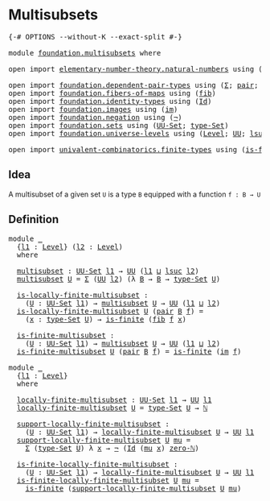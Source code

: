 # Multisubsets

<pre class="Agda"><a id="25" class="Symbol">{-#</a> <a id="29" class="Keyword">OPTIONS</a> <a id="37" class="Pragma">--without-K</a> <a id="49" class="Pragma">--exact-split</a> <a id="63" class="Symbol">#-}</a>

<a id="68" class="Keyword">module</a> <a id="75" href="foundation.multisubsets.html" class="Module">foundation.multisubsets</a> <a id="99" class="Keyword">where</a>

<a id="106" class="Keyword">open</a> <a id="111" class="Keyword">import</a> <a id="118" href="elementary-number-theory.natural-numbers.html" class="Module">elementary-number-theory.natural-numbers</a> <a id="159" class="Keyword">using</a> <a id="165" class="Symbol">(</a><a id="166" href="elementary-number-theory.natural-numbers.html#1444" class="Datatype">ℕ</a><a id="167" class="Symbol">;</a> <a id="169" href="elementary-number-theory.natural-numbers.html#1465" class="InductiveConstructor">zero-ℕ</a><a id="175" class="Symbol">)</a>

<a id="178" class="Keyword">open</a> <a id="183" class="Keyword">import</a> <a id="190" href="foundation.dependent-pair-types.html" class="Module">foundation.dependent-pair-types</a> <a id="222" class="Keyword">using</a> <a id="228" class="Symbol">(</a><a id="229" href="foundation-core.dependent-pair-types.html#502" class="Record">Σ</a><a id="230" class="Symbol">;</a> <a id="232" href="foundation-core.dependent-pair-types.html#575" class="InductiveConstructor">pair</a><a id="236" class="Symbol">;</a> <a id="238" href="foundation-core.dependent-pair-types.html#592" class="Field">pr1</a><a id="241" class="Symbol">;</a> <a id="243" href="foundation-core.dependent-pair-types.html#604" class="Field">pr2</a><a id="246" class="Symbol">)</a>
<a id="248" class="Keyword">open</a> <a id="253" class="Keyword">import</a> <a id="260" href="foundation.fibers-of-maps.html" class="Module">foundation.fibers-of-maps</a> <a id="286" class="Keyword">using</a> <a id="292" class="Symbol">(</a><a id="293" href="foundation-core.fibers-of-maps.html#928" class="Function">fib</a><a id="296" class="Symbol">)</a>
<a id="298" class="Keyword">open</a> <a id="303" class="Keyword">import</a> <a id="310" href="foundation.identity-types.html" class="Module">foundation.identity-types</a> <a id="336" class="Keyword">using</a> <a id="342" class="Symbol">(</a><a id="343" href="foundation-core.identity-types.html#641" class="Datatype">Id</a><a id="345" class="Symbol">)</a>
<a id="347" class="Keyword">open</a> <a id="352" class="Keyword">import</a> <a id="359" href="foundation.images.html" class="Module">foundation.images</a> <a id="377" class="Keyword">using</a> <a id="383" class="Symbol">(</a><a id="384" href="foundation.images.html#2150" class="Function">im</a><a id="386" class="Symbol">)</a>
<a id="388" class="Keyword">open</a> <a id="393" class="Keyword">import</a> <a id="400" href="foundation.negation.html" class="Module">foundation.negation</a> <a id="420" class="Keyword">using</a> <a id="426" class="Symbol">(</a><a id="427" href="foundation-core.negation.html#452" class="Function">¬</a><a id="428" class="Symbol">)</a>
<a id="430" class="Keyword">open</a> <a id="435" class="Keyword">import</a> <a id="442" href="foundation.sets.html" class="Module">foundation.sets</a> <a id="458" class="Keyword">using</a> <a id="464" class="Symbol">(</a><a id="465" href="foundation-core.sets.html#1177" class="Function">UU-Set</a><a id="471" class="Symbol">;</a> <a id="473" href="foundation-core.sets.html#1291" class="Function">type-Set</a><a id="481" class="Symbol">)</a>
<a id="483" class="Keyword">open</a> <a id="488" class="Keyword">import</a> <a id="495" href="foundation.universe-levels.html" class="Module">foundation.universe-levels</a> <a id="522" class="Keyword">using</a> <a id="528" class="Symbol">(</a><a id="529" href="Agda.Primitive.html#597" class="Postulate">Level</a><a id="534" class="Symbol">;</a> <a id="536" href="foundation-core.universe-levels.html#222" class="Primitive">UU</a><a id="538" class="Symbol">;</a> <a id="540" href="Agda.Primitive.html#780" class="Primitive">lsuc</a><a id="544" class="Symbol">;</a> <a id="546" href="Agda.Primitive.html#810" class="Primitive Operator">_⊔_</a><a id="549" class="Symbol">)</a>

<a id="552" class="Keyword">open</a> <a id="557" class="Keyword">import</a> <a id="564" href="univalent-combinatorics.finite-types.html" class="Module">univalent-combinatorics.finite-types</a> <a id="601" class="Keyword">using</a> <a id="607" class="Symbol">(</a><a id="608" href="univalent-combinatorics.finite-types.html#4248" class="Function">is-finite</a><a id="617" class="Symbol">)</a>
</pre>
## Idea

A multisubset of a given set `U` is a type `B` equipped with a function `f : B → U`

## Definition

<pre class="Agda"><a id="741" class="Keyword">module</a> <a id="748" href="foundation.multisubsets.html#748" class="Module">_</a>
  <a id="752" class="Symbol">{</a><a id="753" href="foundation.multisubsets.html#753" class="Bound">l1</a> <a id="756" class="Symbol">:</a> <a id="758" href="Agda.Primitive.html#597" class="Postulate">Level</a><a id="763" class="Symbol">}</a> <a id="765" class="Symbol">(</a><a id="766" href="foundation.multisubsets.html#766" class="Bound">l2</a> <a id="769" class="Symbol">:</a> <a id="771" href="Agda.Primitive.html#597" class="Postulate">Level</a><a id="776" class="Symbol">)</a>
  <a id="780" class="Keyword">where</a>

  <a id="789" href="foundation.multisubsets.html#789" class="Function">multisubset</a> <a id="801" class="Symbol">:</a> <a id="803" href="foundation-core.sets.html#1177" class="Function">UU-Set</a> <a id="810" href="foundation.multisubsets.html#753" class="Bound">l1</a> <a id="813" class="Symbol">→</a> <a id="815" href="foundation-core.universe-levels.html#222" class="Primitive">UU</a> <a id="818" class="Symbol">(</a><a id="819" href="foundation.multisubsets.html#753" class="Bound">l1</a> <a id="822" href="Agda.Primitive.html#810" class="Primitive Operator">⊔</a> <a id="824" href="Agda.Primitive.html#780" class="Primitive">lsuc</a> <a id="829" href="foundation.multisubsets.html#766" class="Bound">l2</a><a id="831" class="Symbol">)</a>
  <a id="835" href="foundation.multisubsets.html#789" class="Function">multisubset</a> <a id="847" href="foundation.multisubsets.html#847" class="Bound">U</a> <a id="849" class="Symbol">=</a> <a id="851" href="foundation-core.dependent-pair-types.html#502" class="Record">Σ</a> <a id="853" class="Symbol">(</a><a id="854" href="foundation-core.universe-levels.html#222" class="Primitive">UU</a> <a id="857" href="foundation.multisubsets.html#766" class="Bound">l2</a><a id="859" class="Symbol">)</a> <a id="861" class="Symbol">(λ</a> <a id="864" href="foundation.multisubsets.html#864" class="Bound">B</a> <a id="866" class="Symbol">→</a> <a id="868" href="foundation.multisubsets.html#864" class="Bound">B</a> <a id="870" class="Symbol">→</a> <a id="872" href="foundation-core.sets.html#1291" class="Function">type-Set</a> <a id="881" href="foundation.multisubsets.html#847" class="Bound">U</a><a id="882" class="Symbol">)</a>

  <a id="887" href="foundation.multisubsets.html#887" class="Function">is-locally-finite-multisubset</a> <a id="917" class="Symbol">:</a>
    <a id="923" class="Symbol">(</a><a id="924" href="foundation.multisubsets.html#924" class="Bound">U</a> <a id="926" class="Symbol">:</a> <a id="928" href="foundation-core.sets.html#1177" class="Function">UU-Set</a> <a id="935" href="foundation.multisubsets.html#753" class="Bound">l1</a><a id="937" class="Symbol">)</a> <a id="939" class="Symbol">→</a> <a id="941" href="foundation.multisubsets.html#789" class="Function">multisubset</a> <a id="953" href="foundation.multisubsets.html#924" class="Bound">U</a> <a id="955" class="Symbol">→</a> <a id="957" href="foundation-core.universe-levels.html#222" class="Primitive">UU</a> <a id="960" class="Symbol">(</a><a id="961" href="foundation.multisubsets.html#753" class="Bound">l1</a> <a id="964" href="Agda.Primitive.html#810" class="Primitive Operator">⊔</a> <a id="966" href="foundation.multisubsets.html#766" class="Bound">l2</a><a id="968" class="Symbol">)</a>
  <a id="972" href="foundation.multisubsets.html#887" class="Function">is-locally-finite-multisubset</a> <a id="1002" href="foundation.multisubsets.html#1002" class="Bound">U</a> <a id="1004" class="Symbol">(</a><a id="1005" href="foundation-core.dependent-pair-types.html#575" class="InductiveConstructor">pair</a> <a id="1010" href="foundation.multisubsets.html#1010" class="Bound">B</a> <a id="1012" href="foundation.multisubsets.html#1012" class="Bound">f</a><a id="1013" class="Symbol">)</a> <a id="1015" class="Symbol">=</a>
    <a id="1021" class="Symbol">(</a><a id="1022" href="foundation.multisubsets.html#1022" class="Bound">x</a> <a id="1024" class="Symbol">:</a> <a id="1026" href="foundation-core.sets.html#1291" class="Function">type-Set</a> <a id="1035" href="foundation.multisubsets.html#1002" class="Bound">U</a><a id="1036" class="Symbol">)</a> <a id="1038" class="Symbol">→</a> <a id="1040" href="univalent-combinatorics.finite-types.html#4248" class="Function">is-finite</a> <a id="1050" class="Symbol">(</a><a id="1051" href="foundation-core.fibers-of-maps.html#928" class="Function">fib</a> <a id="1055" href="foundation.multisubsets.html#1012" class="Bound">f</a> <a id="1057" href="foundation.multisubsets.html#1022" class="Bound">x</a><a id="1058" class="Symbol">)</a>

  <a id="1063" href="foundation.multisubsets.html#1063" class="Function">is-finite-multisubset</a> <a id="1085" class="Symbol">:</a>
    <a id="1091" class="Symbol">(</a><a id="1092" href="foundation.multisubsets.html#1092" class="Bound">U</a> <a id="1094" class="Symbol">:</a> <a id="1096" href="foundation-core.sets.html#1177" class="Function">UU-Set</a> <a id="1103" href="foundation.multisubsets.html#753" class="Bound">l1</a><a id="1105" class="Symbol">)</a> <a id="1107" class="Symbol">→</a> <a id="1109" href="foundation.multisubsets.html#789" class="Function">multisubset</a> <a id="1121" href="foundation.multisubsets.html#1092" class="Bound">U</a> <a id="1123" class="Symbol">→</a> <a id="1125" href="foundation-core.universe-levels.html#222" class="Primitive">UU</a> <a id="1128" class="Symbol">(</a><a id="1129" href="foundation.multisubsets.html#753" class="Bound">l1</a> <a id="1132" href="Agda.Primitive.html#810" class="Primitive Operator">⊔</a> <a id="1134" href="foundation.multisubsets.html#766" class="Bound">l2</a><a id="1136" class="Symbol">)</a>
  <a id="1140" href="foundation.multisubsets.html#1063" class="Function">is-finite-multisubset</a> <a id="1162" href="foundation.multisubsets.html#1162" class="Bound">U</a> <a id="1164" class="Symbol">(</a><a id="1165" href="foundation-core.dependent-pair-types.html#575" class="InductiveConstructor">pair</a> <a id="1170" href="foundation.multisubsets.html#1170" class="Bound">B</a> <a id="1172" href="foundation.multisubsets.html#1172" class="Bound">f</a><a id="1173" class="Symbol">)</a> <a id="1175" class="Symbol">=</a> <a id="1177" href="univalent-combinatorics.finite-types.html#4248" class="Function">is-finite</a> <a id="1187" class="Symbol">(</a><a id="1188" href="foundation.images.html#2150" class="Function">im</a> <a id="1191" href="foundation.multisubsets.html#1172" class="Bound">f</a><a id="1192" class="Symbol">)</a>

<a id="1195" class="Keyword">module</a> <a id="1202" href="foundation.multisubsets.html#1202" class="Module">_</a>
  <a id="1206" class="Symbol">{</a><a id="1207" href="foundation.multisubsets.html#1207" class="Bound">l1</a> <a id="1210" class="Symbol">:</a> <a id="1212" href="Agda.Primitive.html#597" class="Postulate">Level</a><a id="1217" class="Symbol">}</a>
  <a id="1221" class="Keyword">where</a>

  <a id="1230" href="foundation.multisubsets.html#1230" class="Function">locally-finite-multisubset</a> <a id="1257" class="Symbol">:</a> <a id="1259" href="foundation-core.sets.html#1177" class="Function">UU-Set</a> <a id="1266" href="foundation.multisubsets.html#1207" class="Bound">l1</a> <a id="1269" class="Symbol">→</a> <a id="1271" href="foundation-core.universe-levels.html#222" class="Primitive">UU</a> <a id="1274" href="foundation.multisubsets.html#1207" class="Bound">l1</a>
  <a id="1279" href="foundation.multisubsets.html#1230" class="Function">locally-finite-multisubset</a> <a id="1306" href="foundation.multisubsets.html#1306" class="Bound">U</a> <a id="1308" class="Symbol">=</a> <a id="1310" href="foundation-core.sets.html#1291" class="Function">type-Set</a> <a id="1319" href="foundation.multisubsets.html#1306" class="Bound">U</a> <a id="1321" class="Symbol">→</a> <a id="1323" href="elementary-number-theory.natural-numbers.html#1444" class="Datatype">ℕ</a>

  <a id="1328" href="foundation.multisubsets.html#1328" class="Function">support-locally-finite-multisubset</a> <a id="1363" class="Symbol">:</a> 
    <a id="1370" class="Symbol">(</a><a id="1371" href="foundation.multisubsets.html#1371" class="Bound">U</a> <a id="1373" class="Symbol">:</a> <a id="1375" href="foundation-core.sets.html#1177" class="Function">UU-Set</a> <a id="1382" href="foundation.multisubsets.html#1207" class="Bound">l1</a><a id="1384" class="Symbol">)</a> <a id="1386" class="Symbol">→</a> <a id="1388" href="foundation.multisubsets.html#1230" class="Function">locally-finite-multisubset</a> <a id="1415" href="foundation.multisubsets.html#1371" class="Bound">U</a> <a id="1417" class="Symbol">→</a> <a id="1419" href="foundation-core.universe-levels.html#222" class="Primitive">UU</a> <a id="1422" href="foundation.multisubsets.html#1207" class="Bound">l1</a>
  <a id="1427" href="foundation.multisubsets.html#1328" class="Function">support-locally-finite-multisubset</a> <a id="1462" href="foundation.multisubsets.html#1462" class="Bound">U</a> <a id="1464" href="foundation.multisubsets.html#1464" class="Bound">mu</a> <a id="1467" class="Symbol">=</a>
    <a id="1473" href="foundation-core.dependent-pair-types.html#502" class="Record">Σ</a> <a id="1475" class="Symbol">(</a><a id="1476" href="foundation-core.sets.html#1291" class="Function">type-Set</a> <a id="1485" href="foundation.multisubsets.html#1462" class="Bound">U</a><a id="1486" class="Symbol">)</a> <a id="1488" class="Symbol">λ</a> <a id="1490" href="foundation.multisubsets.html#1490" class="Bound">x</a> <a id="1492" class="Symbol">→</a> <a id="1494" href="foundation-core.negation.html#452" class="Function">¬</a> <a id="1496" class="Symbol">(</a><a id="1497" href="foundation-core.identity-types.html#641" class="Datatype">Id</a> <a id="1500" class="Symbol">(</a><a id="1501" href="foundation.multisubsets.html#1464" class="Bound">mu</a> <a id="1504" href="foundation.multisubsets.html#1490" class="Bound">x</a><a id="1505" class="Symbol">)</a> <a id="1507" href="elementary-number-theory.natural-numbers.html#1465" class="InductiveConstructor">zero-ℕ</a><a id="1513" class="Symbol">)</a>

  <a id="1518" href="foundation.multisubsets.html#1518" class="Function">is-finite-locally-finite-multisubset</a> <a id="1555" class="Symbol">:</a>
    <a id="1561" class="Symbol">(</a><a id="1562" href="foundation.multisubsets.html#1562" class="Bound">U</a> <a id="1564" class="Symbol">:</a> <a id="1566" href="foundation-core.sets.html#1177" class="Function">UU-Set</a> <a id="1573" href="foundation.multisubsets.html#1207" class="Bound">l1</a><a id="1575" class="Symbol">)</a> <a id="1577" class="Symbol">→</a> <a id="1579" href="foundation.multisubsets.html#1230" class="Function">locally-finite-multisubset</a> <a id="1606" href="foundation.multisubsets.html#1562" class="Bound">U</a> <a id="1608" class="Symbol">→</a> <a id="1610" href="foundation-core.universe-levels.html#222" class="Primitive">UU</a> <a id="1613" href="foundation.multisubsets.html#1207" class="Bound">l1</a>
  <a id="1618" href="foundation.multisubsets.html#1518" class="Function">is-finite-locally-finite-multisubset</a> <a id="1655" href="foundation.multisubsets.html#1655" class="Bound">U</a> <a id="1657" href="foundation.multisubsets.html#1657" class="Bound">mu</a> <a id="1660" class="Symbol">=</a>
    <a id="1666" href="univalent-combinatorics.finite-types.html#4248" class="Function">is-finite</a> <a id="1676" class="Symbol">(</a><a id="1677" href="foundation.multisubsets.html#1328" class="Function">support-locally-finite-multisubset</a> <a id="1712" href="foundation.multisubsets.html#1655" class="Bound">U</a> <a id="1714" href="foundation.multisubsets.html#1657" class="Bound">mu</a><a id="1716" class="Symbol">)</a>
</pre>